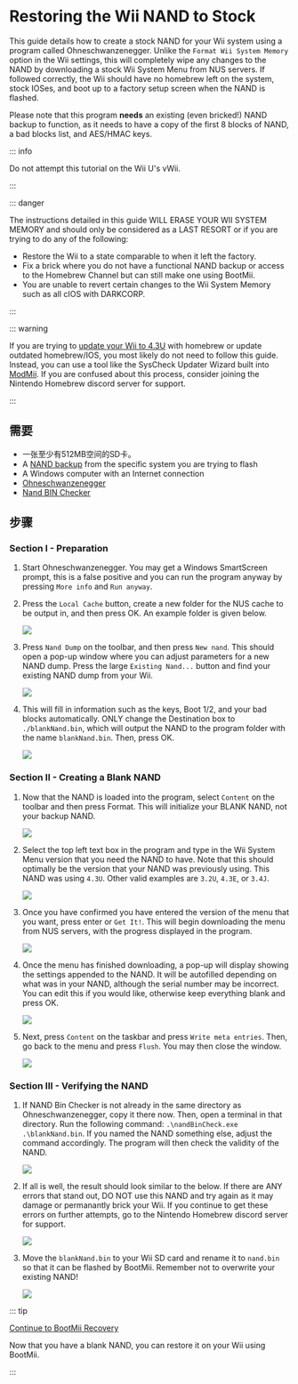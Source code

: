 # Restoring the Wii NAND to Stock

This guide details how to create a stock NAND for your Wii system using a program called Ohneschwanzenegger. Unlike the `Format Wii System Memory` option in the Wii settings, this will completely wipe any changes to the NAND by downloading a stock Wii System Menu from NUS servers. If followed correctly, the Wii should have no homebrew left on the system, stock IOSes, and boot up to a factory setup screen when the NAND is flashed.

Please note that this program **needs** an existing (even bricked!) NAND backup to function, as it needs to have a copy of the first 8 blocks of NAND, a bad blocks list, and AES/HMAC keys.

::: info

Do not attempt this tutorial on the Wii U's vWii.

:::

::: danger

The instructions detailed in this guide WILL ERASE YOUR WII SYSTEM MEMORY and should only be considered as a LAST RESORT or if you are trying to do any of the following:

- Restore the Wii to a state comparable to when it left the factory.
- Fix a brick where you do not have a functional NAND backup or access to the Homebrew Channel but can still make one using BootMii.
- You are unable to revert certain changes to the Wii System Memory such as all cIOS with DARKCORP.

:::

::: warning

If you are trying to [update your Wii to 4.3U](update) with homebrew or update outdated homebrew/IOS, you most likely do not need to follow this guide. Instead, you can use a tool like the SysCheck Updater Wizard built into [ModMii](modmii#syscheck-updater-wizard). If you are confused about this process, consider joining the Nintendo Homebrew discord server for support.

:::

## 需要

- 一张至少有512MB空间的SD卡。
- A [NAND backup](bootmii) from the specific system you are trying to flash
- A Windows computer with an Internet connection
- [Ohneschwanzenegger](https://raw.githubusercontent.com/modmii/modmii.github.io/master/temp/ohneschwanzenegger.zip)
- [Nand BIN Checker](/assets/files/nandBinCheck.zip)

## 步骤

### Section I - Preparation

1. Start Ohneschwanzenegger. You may get a Windows SmartScreen prompt, this is a false positive and you can run the program anyway by pressing `More info` and `Run anyway`.

2. Press the `Local Cache` button, create a new folder for the NUS cache to be output in, and then press OK. An example folder is given below.

   ![](/images/factory-reset/nuscache.png)

3. Press `Nand Dump` on the toolbar, and then press `New nand`. This should open a pop-up window where you can adjust parameters for a new NAND dump. Press the large `Existing Nand...` button and find your existing NAND dump from your Wii.

   ![](/images/factory-reset/newnand.png)

4. This will fill in information such as the keys, Boot 1/2, and your bad blocks automatically. ONLY change the Destination box to `./blankNand.bin`, which will output the NAND to the program folder with the name `blankNand.bin`. Then, press OK.

   ![](/images/factory-reset/renamenand.png)

### Section II - Creating a Blank NAND

1. Now that the NAND is loaded into the program, select `Content` on the toolbar and then press Format. This will initialize your BLANK NAND, not your backup NAND.

   ![](/images/factory-reset/formatnand.png)

2. Select the top left text box in the program and type in the Wii System Menu version that you need the NAND to have. Note that this should optimally be the version that your NAND was previously using. This NAND was using `4.3U`. Other valid examples are `3.2U`, `4.3E`, or `3.4J`.

   ![](/images/factory-reset/sysmenu.png)

3. Once you have confirmed you have entered the version of the menu that you want, press enter or `Get It!`. This will begin downloading the menu from NUS servers, with the progress displayed in the program.

   ![](/images/factory-reset/menudownload.png)

4. Once the menu has finished downloading, a pop-up will display showing the settings appended to the NAND. It will be autofilled depending on what was in your NAND, although the serial number may be incorrect. You can edit this if you would like, otherwise keep everything blank and press OK.

   ![](/images/factory-reset/settings.png)

5. Next, press `Content` on the taskbar and press `Write meta entries`. Then, go back to the menu and press `Flush`. You may then close the window.

   ![](/images/factory-reset/finalsteps.png)

### Section III - Verifying the NAND

1. If NAND Bin Checker is not already in the same directory as Ohneschwanzenegger, copy it there now. Then, open a terminal in that directory. Run the following command: `.\nandBinCheck.exe .\blankNand.bin`. If you named the NAND something else, adjust the command accordingly. The program will then check the validity of the NAND.

   ![](/images/factory-reset/nandcheck.png)

2. If all is well, the result should look similar to the below. If there are ANY errors that stand out, DO NOT use this NAND and try again as it may damage or permanantly brick your Wii. If you continue to get these errors on further attempts, go to the Nintendo Homebrew discord server for support.

   ![](/images/factory-reset/nandcheckresult.png)

3. Move the `blankNand.bin` to your Wii SD card and rename it to `nand.bin` so that it can be flashed by BootMii. Remember not to overwrite your existing NAND!

   ![](/images/factory-reset/nandname.png)

::: tip

[Continue to BootMii Recovery](bootmiirecover)

Now that you have a blank NAND, you can restore it on your Wii using BootMii.

:::
